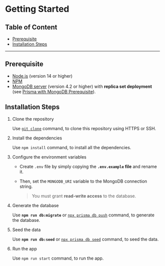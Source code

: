 <h1>Getting Started</h1>

<h2>Table of Content</h2>

- [Prerequisite](#prerequisite)
- [Installation Steps](#installation-steps)

---

## Prerequisite

- [Node.js](https://nodejs.org/en) (version 14 or higher)
- [NPM](https://www.npmjs.com)
- [MongoDB server](https://www.mongodb.com/try/download/community) (version 4.2 or higher) with **replica set deployment**
  (see [Prisma with MongoDB Prerequisite](https://www.prisma.io/docs/getting-started/setup-prisma/start-from-scratch/mongodb-typescript-mongodb#prerequisites)).

## Installation Steps

1. Clone the repository

    Use [`git clone`](https://www.git-scm.com/docs/git-clone) command, to clone this repository using HTTPS or SSH.

1. Install the dependencies

    Use `npm install` command, to install all the dependencies.

1. Configure the environment variables

    - Create `.env` file by simply copying the **`.env.example` file** and rename it.
    - Then, set the `MONGODB_URI` variable to the MongoDB connection string.

      > You must grant **read-write access** to the database.

1. Generate the database

    Use **`npm run db:migrate`** or [`npx prisma db push`](https://www.prisma.io/docs/reference/api-reference/command-reference#db-push) command, to generate the database.

1. Seed the data

    Use **`npm run db:seed`** or [`npx prisma db seed`](https://www.prisma.io/docs/guides/migrate/seed-database#seeding-your-database-with-typescript-or-javascript) command, to seed the data.

1. Run the app

    Use `npm run start` command, to run the app.
